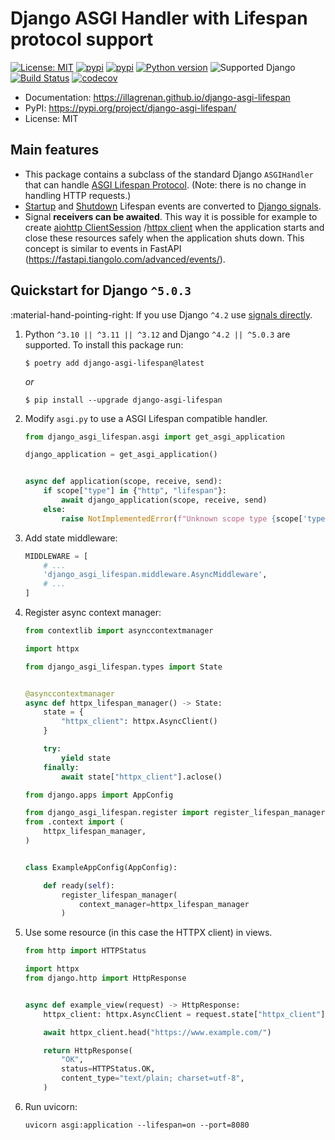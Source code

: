<h1>Django ASGI Handler with Lifespan protocol support</h1>

[![License: MIT](https://img.shields.io/badge/license-MIT-green.svg)](https://opensource.org/licenses/MIT)
[![pypi](https://img.shields.io/badge/code%20style-black-000000.svg)](https://github.com/psf/black)
[![pypi](https://img.shields.io/pypi/v/django-asgi-lifespan.svg)](https://pypi.org/project/django-asgi-lifespan/)
[![Python version](https://img.shields.io/pypi/pyversions/django-asgi-lifespan.svg?logo=python&logoColor=white&label=python)](https://pypi.org/project/django-asgi-lifespan/)
![Supported Django](https://img.shields.io/badge/django%20versions-%5E4.2%20||%20%5E5.0.3-blue.svg?logo=django&logoColor=white)
<br>
[![Build Status](https://github.com/illagrenan/django-asgi-lifespan/actions/workflows/development.yml/badge.svg)](https://github.com/illagrenan/django-asgi-lifespan/actions/workflows/development.yml)
[![codecov](https://codecov.io/gh/illagrenan/django-asgi-lifespan/branch/main/graphs/badge.svg)](https://codecov.io/github/illagrenan/django-asgi-lifespan)

* Documentation: <https://illagrenan.github.io/django-asgi-lifespan>
* PyPI: <https://pypi.org/project/django-asgi-lifespan/>
* License: MIT

## Main features

* This package contains a subclass of the standard Django `ASGIHandler` that can
  handle [ASGI Lifespan Protocol](https://asgi.readthedocs.io/en/latest/specs/lifespan.html). (Note: there is no change in handling HTTP requests.)
* [Startup](https://asgi.readthedocs.io/en/latest/specs/lifespan.html#startup-receive-event)
  and [Shutdown](https://asgi.readthedocs.io/en/latest/specs/lifespan.html#shutdown-receive-event) Lifespan events are
  converted to [Django signals](https://docs.djangoproject.com/en/4.0/topics/signals/).
* Signal **receivers can be awaited**. This way it is possible for example to
  create [aiohttp ClientSession](https://docs.aiohttp.org/en/stable/client_reference.html)
  /[httpx client](https://www.python-httpx.org/async/) when the application starts and close these resources safely when
  the application shuts down. This concept is similar to events in
  FastAPI (<https://fastapi.tiangolo.com/advanced/events/>).

## Quickstart for Django `^5.0.3`

:material-hand-pointing-right: If you use Django `^4.2` use [signals directly](https://illagrenan.github.io/how_to_use/signals/).

1. Python `^3.10 || ^3.11 || ^3.12` and Django `^4.2 || ^5.0.3` are supported. To install this package run:
    ```console linenums="0"
    $ poetry add django-asgi-lifespan@latest
    ```
   
    _or_
   
    ```console linenums="0"
    $ pip install --upgrade django-asgi-lifespan
    ```

2. Modify `asgi.py` to use a ASGI Lifespan compatible handler.

    ``` py title="asgi.py"
    from django_asgi_lifespan.asgi import get_asgi_application
    
    django_application = get_asgi_application()
    
    
    async def application(scope, receive, send):
        if scope["type"] in {"http", "lifespan"}:
            await django_application(scope, receive, send)
        else:
            raise NotImplementedError(f"Unknown scope type {scope['type']}")
    ```

3. Add state middleware:

    ``` python hl_lines="3"
    MIDDLEWARE = [
        # ...
        'django_asgi_lifespan.middleware.AsyncMiddleware',
        # ...
    ]
    ```
4. Register async context manager:

    ``` py hl_lines="8-17" title="context.py" 
    from contextlib import asynccontextmanager
    
    import httpx
    
    from django_asgi_lifespan.types import State
    
    
    @asynccontextmanager
    async def httpx_lifespan_manager() -> State:
        state = {
            "httpx_client": httpx.AsyncClient()
        }
    
        try:
            yield state
        finally:
            await state["httpx_client"].aclose()
    ```

    ``` py hl_lines="12-14" title="apps.py" 
    from django.apps import AppConfig
    
    from django_asgi_lifespan.register import register_lifespan_manager
    from .context import (
        httpx_lifespan_manager,
    )
    
    
    class ExampleAppConfig(AppConfig):
    
        def ready(self):
            register_lifespan_manager(
                context_manager=httpx_lifespan_manager
            ) 
    ```

5. Use some resource (in this case the HTTPX client) in views.

    ``` py hl_lines="8" title="views.py" 
    from http import HTTPStatus
    
    import httpx
    from django.http import HttpResponse
    
    
    async def example_view(request) -> HttpResponse:
        httpx_client: httpx.AsyncClient = request.state["httpx_client"]
    
        await httpx_client.head("https://www.example.com/")
    
        return HttpResponse(
            "OK",
            status=HTTPStatus.OK,
            content_type="text/plain; charset=utf-8",
        )
    ```

6. Run uvicorn:

    ```console
    uvicorn asgi:application --lifespan=on --port=8080
    ```
